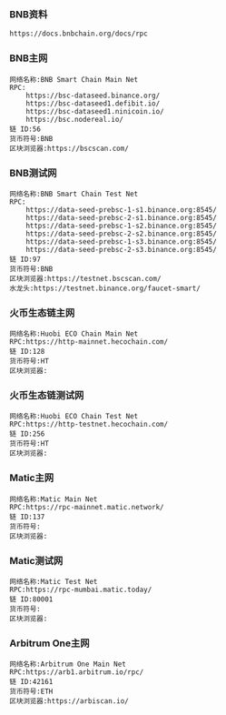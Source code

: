 ### BNB资料
    https://docs.bnbchain.org/docs/rpc

### BNB主网

    网络名称:BNB Smart Chain Main Net
    RPC:
        https://bsc-dataseed.binance.org/
        https://bsc-dataseed1.defibit.io/
        https://bsc-dataseed1.ninicoin.io/
        https://bsc.nodereal.io/
    链 ID:56
    货币符号:BNB
    区块浏览器:https://bscscan.com/

### BNB测试网

    网络名称:BNB Smart Chain Test Net
    RPC:
        https://data-seed-prebsc-1-s1.binance.org:8545/
        https://data-seed-prebsc-2-s1.binance.org:8545/
        https://data-seed-prebsc-1-s2.binance.org:8545/
        https://data-seed-prebsc-2-s2.binance.org:8545/
        https://data-seed-prebsc-1-s3.binance.org:8545/
        https://data-seed-prebsc-2-s3.binance.org:8545/
    链 ID:97
    货币符号:BNB
    区块浏览器:https://testnet.bscscan.com/
    水龙头:https://testnet.binance.org/faucet-smart/

### 火币生态链主网

    网络名称:Huobi ECO Chain Main Net
    RPC:https://http-mainnet.hecochain.com/
    链 ID:128
    货币符号:HT
    区块浏览器:

### 火币生态链测试网

    网络名称:Huobi ECO Chain Test Net
    RPC:https://http-testnet.hecochain.com/
    链 ID:256
    货币符号:HT
    区块浏览器:

### Matic主网

    网络名称:Matic Main Net
    RPC:https://rpc-mainnet.matic.network/
    链 ID:137
    货币符号:
    区块浏览器:

### Matic测试网

    网络名称:Matic Test Net
    RPC:https://rpc-mumbai.matic.today/
    链 ID:80001
    货币符号:
    区块浏览器:

### Arbitrum One主网

    网络名称:Arbitrum One Main Net
    RPC:https://arb1.arbitrum.io/rpc/
    链 ID:42161
    货币符号:ETH
    区块浏览器:https://arbiscan.io/